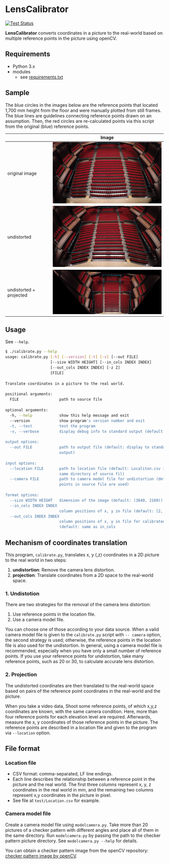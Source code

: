 
LensCalibrator
========================

[![Test Status](https://github.com/1024jp/LensCalibrator/workflows/Test/badge.svg)](https://github.com/1024jp/LensCalibrator/actions)

__LensCalibrator__ converts coordinates in a picture to the real-world based on multiple reference points in the picture using openCV.

Requirements
------------------------

- Python 3.x
- modules
    - see [requirements.txt](requirements.txt)


Sample
------------------------

The blue circles in the images below are the reference points that located 1,700 mm height from the floor and were manually plotted from still frames. The blue lines are guidelines connecting reference points drawn on an assumption. Then, the red circles are re-calculated points via this script from the original (blue) reference points.

|                | Image |
|----------------|-------|
| original image | <img src="documentation/example_original.png" width="480"/> |
| undistorted    | <img src="documentation/example_undistortion.png" width="480"/> |
| undistorted + projected | <img src="documentation/example_projection.png" width="480"/> |


Usage
------------------------

See `--help`.

```sh
$ ./calibrate.py --help
usage: calibrate.py [-h] [--version] [-t] [-v] [--out FILE]
                    [--size WIDTH HEIGHT] [--in_cols INDEX INDEX]
                    [--out_cols INDEX INDEX] [-z Z]
                    [FILE]

Translate coordinates in a picture to the real world.

positional arguments:
  FILE                  path to source file

optional arguments:
  -h, --help            show this help message and exit
  --version             show program's version number and exit
  -t, --test            test the program
  -v, --verbose         display debug info to standard output (default: False)

output options:
  --out FILE            path to output file (default: display to standard
                        output)

input options:
  --location FILE       path to location file (default: Localiton.csv in the
                        same directory of source fil)
  --camera FILE         path to camera model file for undistortion (default:
                        points in source file are used)

format options:
  --size WIDTH HEIGHT   dimension of the image (default: (3840, 2160))
  --in_cols INDEX INDEX
                        column positions of x, y in file (default: [2, 3])
  --out_cols INDEX INDEX
                        column positions of x, y in file for calibrated data
                        (default: same as in_cols
```


Mechanism of coordinates translation
------------------------

This program, `calibrate.py`, translates x, y (,z) coordinates in a 2D picture to the real world in two steps:

1. __undistortion__: Remove the camera lens distortion.
2. __projection__: Translate coordinates from a 2D space to the real-world space.


### 1. Undistotion

There are two strategies for the removal of the camera lens distortion:

1. Use reference points in the location file.
2. Use a camera model file.

You can choose one of those according to your data source. When a valid camera model file is given to the `calibrate.py` script with `-- camera` option, the second strategy is used; otherwise, the reference points in the location file is also used for the undistortion. In general, using a camera model file is recommended, especially when you have only a small number of reference points. If you use your reference points for undistortion, take many reference points, such as 20 or 30, to calculate accurate lens distortion.


### 2. Projection

The undistorted coordinates are then translated to the real-world space based on pairs of the reference point coordinates in the real-world and the picture.

When you take a video data, Shoot some reference points, of which x,y,z coordinates are known, with the same camera condition. Here, more than four reference points for each elevation level are required. Afterwards, measure the x, y coordinates of those reference points in the picture. The reference points are described in a location file and given to the program via `--location` option.




File format
------------------------

### Location file

- CSV format: comma-separated, LF line endings.
- Each line describes the relationship between a reference point in the picture and the real world. The first three columns represent x, y, z coordinates in the real world in mm, and the remaining two columns represent x,y coordinates in the picture in pixel.
- See file at `test/Location.csv` for example.


### Camera model file

Create a camera model file using `modelcamera.py`. Take more than 20 pictures of a checker pattern with different angles and place all of them in the same directory. Run `modelcamera.py` by passing the path to the checker pattern picture directory. See `modelcamera.py --help` for details.

You can obtain a checker pattern image from the openCV repository: [checker pattern image by openCV](https://github.com/opencv/opencv/blob/master/doc/pattern.png).